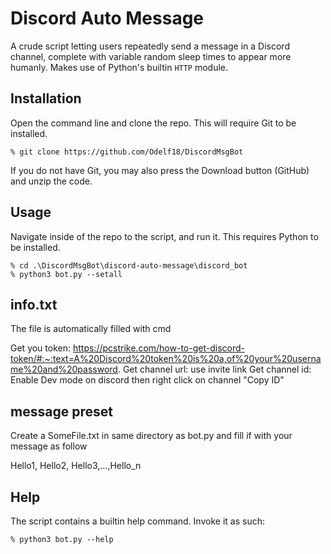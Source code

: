 # Discord Auto Message

A crude script letting users repeatedly send a message in a Discord channel, complete with variable random sleep times to appear more humanly. Makes use of Python's builtin `HTTP` module.



## Installation
Open the command line and clone the repo. This will require Git to be installed.
```
% git clone https://github.com/Odelf18/DiscordMsgBot
```
If you do not have Git, you may also press the Download button (GitHub) and unzip the code.
## Usage
Navigate inside of the repo to the script, and run it. This requires Python to be installed.
```
% cd .\DiscordMsgBot\discord-auto-message\discord_bot
% python3 bot.py --setall
```

## info.txt

The file is automatically filled with cmd


Get you token: https://pcstrike.com/how-to-get-discord-token/#:~:text=A%20Discord%20token%20is%20a,of%20your%20username%20and%20password.
Get channel url: use invite link
Get channel id: Enable Dev mode on discord then right click on channel "Copy ID"

## message preset

Create a SomeFile.txt in same directory as bot.py and fill if with your message as follow

Hello1, Hello2, Hello3,...,Hello_n


## Help
The script contains a builtin help command. Invoke it as such:
```
% python3 bot.py --help
```



